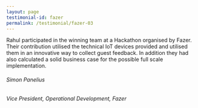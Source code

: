 ```yaml
---
layout: page
testimonial-id: fazer
permalink: /testimonial/fazer-03
---
```



Rahul participated in the winning team at a Hackathon organised by Fazer. Their contribution utilised the technical IoT devices provided and utilised them in an innovative way to collect guest feedback. In addition they had also calculated a solid business case for the possible full scale implementation.

###### Simon Panelius

###### Vice President, Operational Development, Fazer
